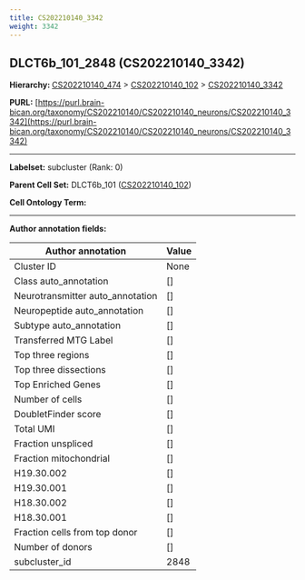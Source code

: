 ```yaml
---
title: CS202210140_3342
weight: 3342
---
```

## DLCT6b_101_2848 (CS202210140_3342)
<b>Hierarchy: </b>
[CS202210140_474](../CS202210140_474) >
[CS202210140_102](../CS202210140_102) >
[CS202210140_3342](../CS202210140_3342)

**PURL:** [https://purl.brain-bican.org/taxonomy/CS202210140/CS202210140_neurons/CS202210140_3342](https://purl.brain-bican.org/taxonomy/CS202210140/CS202210140_neurons/CS202210140_3342)

---


**Labelset:** subcluster (Rank: 0)

**Parent Cell Set:** DLCT6b_101 ([CS202210140_102](../CS202210140_102))



**Cell Ontology Term:** 

[MARKER GENES.]: #


---

[TRANSFERRED ANNOTATIONS.]: #


[AUTHOR ANNOTATION FIELDS.]: #


**Author annotation fields:**

| Author annotation | Value |
|-------------------|-------|
|Cluster ID|None|
|Class auto_annotation|[]|
|Neurotransmitter auto_annotation|[]|
|Neuropeptide auto_annotation|[]|
|Subtype auto_annotation|[]|
|Transferred MTG Label|[]|
|Top three regions|[]|
|Top three dissections|[]|
|Top Enriched Genes|[]|
|Number of cells|[]|
|DoubletFinder score|[]|
|Total UMI|[]|
|Fraction unspliced|[]|
|Fraction mitochondrial|[]|
|H19.30.002|[]|
|H19.30.001|[]|
|H18.30.002|[]|
|H18.30.001|[]|
|Fraction cells from top donor|[]|
|Number of donors|[]|
|subcluster_id|2848|
